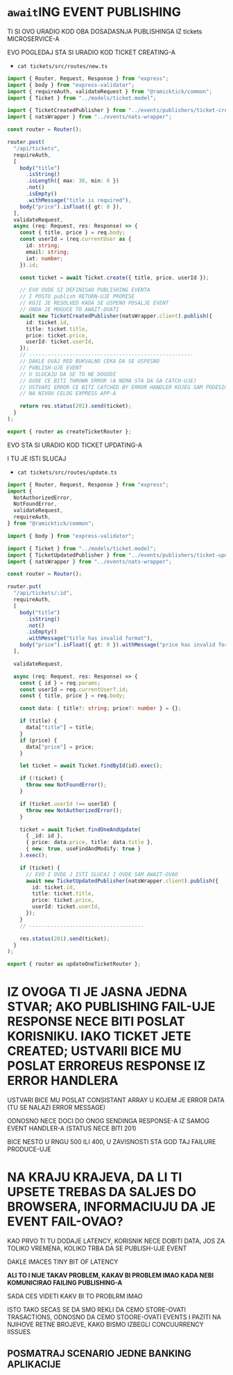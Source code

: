 # `await`ING EVENT PUBLISHING

TI SI OVO URADIO KOD OBA DOSADASNJA PUBLISHINGA IZ tickets MICROSERVICE-A

EVO POGLEDAJ STA SI URADIO KOD TICKET CREATING-A

- `cat tickets/src/routes/new.ts`

```ts
import { Router, Request, Response } from "express";
import { body } from "express-validator";
import { requireAuth, validateRequest } from "@ramicktick/common";
import { Ticket } from "../models/ticket.model";

import { TicketCreatedPublisher } from "../events/publishers/ticket-created-publisher";
import { natsWrapper } from "../events/nats-wrapper";

const router = Router();

router.post(
  "/api/tickets",
  requireAuth,
  [
    body("title")
      .isString()
      .isLength({ max: 30, min: 6 })
      .not()
      .isEmpty()
      .withMessage("title is required"),
    body("price").isFloat({ gt: 0 }),
  ],
  validateRequest,
  async (req: Request, res: Response) => {
    const { title, price } = req.body;
    const userId = (req.currentUser as {
      id: string;
      email: string;
      iat: number;
    }).id;

    const ticket = await Ticket.create({ title, price, userId });

    // EVO OVDE SI DEFINISAO PUBLISHING EVENTA
    // I POSTO publish RETURN-UJE PROMISE
    // KOJI JE RESOLVED KADA SE USPENO POSALJE EVENT
    // ONDA JE MOGUCE TO AWAIT-OVATI
    await new TicketCreatedPublisher(natsWrapper.client).publish({
      id: ticket.id,
      title: ticket.title,
      price: ticket.price,
      userId: ticket.userId,
    });
    // -----------------------------------------------------
    // DAKLE OVAJ RED BUKVALNO CEKA DA SE USPESNO
    // PUBLISH-UJE EVENT
    // U SLUCAJU DA SE TO NE DOGODI
    // OVDE CE BITI THROWN ERROR (A NEMA STA DA GA CATCH-UJE)
    // USTVARI ERROR CE BITI CATCHED BY ERROR HANDLER KOJEG SAM PODESIO
    // NA NIVOU CELOG EXPRESS APP-A

    return res.status(201).send(ticket);
  }
);

export { router as createTicketRouter };

```

EVO STA SI URADIO KOD TICKET UPDATING-A

I TU JE ISTI SLUCAJ

- `cat tickets/src/routes/update.ts`

```ts
import { Router, Request, Response } from "express";
import {
  NotAuthorizedError,
  NotFoundError,
  validateRequest,
  requireAuth,
} from "@ramicktick/common";

import { body } from "express-validator";

import { Ticket } from "../models/ticket.model";
import { TicketUpdatedPublisher } from "../events/publishers/ticket-updated-publisher";
import { natsWrapper } from "../events/nats-wrapper";

const router = Router();

router.put(
  "/api/tickets/:id",
  requireAuth,
  [
    body("title")
      .isString()
      .not()
      .isEmpty()
      .withMessage("title has invalid format"),
    body("price").isFloat({ gt: 0 }).withMessage("price has invalid format"),
  ],

  validateRequest,

  async (req: Request, res: Response) => {
    const { id } = req.params;
    const userId = req.currentUser?.id;
    const { title, price } = req.body;

    const data: { title?: string; price?: number } = {};

    if (title) {
      data["title"] = title;
    }
    if (price) {
      data["price"] = price;
    }

    let ticket = await Ticket.findById(id).exec();

    if (!ticket) {
      throw new NotFoundError();
    }

    if (ticket.userId !== userId) {
      throw new NotAuthorizedError();
    }

    ticket = await Ticket.findOneAndUpdate(
      { _id: id },
      { price: data.price, title: data.title },
      { new: true, useFindAndModify: true }
    ).exec();

    if (ticket) {
      // EVO I OVDE J ISTI SLUCAJ I OVDE SAM AWAIT-OVAO
      await new TicketUpdatedPublisher(natsWrapper.client).publish({
        id: ticket.id,
        title: ticket.title,
        price: ticket.price,
        userId: ticket.userId,
      });
    }
    // -------------------------------------

    res.status(201).send(ticket);
  }
);

export { router as updateOneTicketRouter };
```

# IZ OVOGA TI JE JASNA JEDNA STVAR; AKO PUBLISHING FAIL-UJE RESPONSE NECE BITI POSLAT KORISNIKU. IAKO TICKET JETE CREATED; USTVARII BICE MU POSLAT ERROREUS RESPONSE IZ ERROR HANDLERA

USTVARI BICE MU POSLAT CONSISTANT ARRAY U KOJEM JE ERROR DATA (TU SE NALAZI ERROR MESSAGE)

ODNOSNO NECE DOCI DO ONOG SENDINGA RESPONSE-A IZ SAMOG EVENT HANDLER-A (STATUS NECE BITI 201)

BICE NESTO U RNGU 500 ILI 400, U ZAVISNOSTI STA GOD TAJ FAILURE PRODUCE-UJE

# NA KRAJU KRAJEVA, DA LI TI UPSETE TREBAS DA SALJES DO BROWSERA, INFORMACIUJU DA JE EVENT FAIL-OVAO?

KAO PRVO TI TU DODAJE LATENCY, KORISNIK NECE DOBITI DATA, JOS ZA TOLIKO VREMENA, KOLIKO TRBA DA SE PUBLISH-UJE EVENT

DAKLE IMACES TINY BIT OF LATENCY

**ALI TO I NIJE TAKAV PROBLEM, KAKAV BI PROBLEM IMAO KADA NEBI KOMUNICIRAO FAILING PUBLISHING-A**

SADA CES VIDETI KAKV BI TO PROBLRM IMAO

ISTO TAKO SECAS SE DA SMO REKLI DA CEMO STORE-OVATI TRASACTIONS, ODNOSNO DA CEMO STOORE-OVATI EVENTS I PAZITI NA NJIHOVE RETNE BROJEVE, KAKO BISMO IZBEGLI CONCUURRENCY IISSUES

## POSMATRAJ SCENARIO JEDNE BANKING APLIKACIJE


